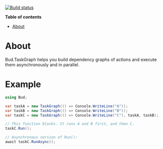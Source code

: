 [![Build status](https://ci.appveyor.com/api/projects/status/mjsra2v19mje1tx5/branch/master?svg=true)](https://ci.appveyor.com/project/urbas/bud-taskgraph/branch/master)

__Table of contents__

* [About](#about)


# About

Bud.TaskGraph helps you build dependency graphs of actions and execute them asynchronously and in parallel.

# Example

```csharp
using Bud;

var taskA = new TaskGraph(() => Console.WriteLine("A"));
var taskB = new TaskGraph(() => Console.WriteLine("B"));
var taskC = new TaskGraph(() => Console.WriteLine("C"), taskA, taskB);

// This function blocks. It runs A and B first, and then C.
taskC.Run();

// Asynchronous version of Run():
await taskC.RunAsync();
```